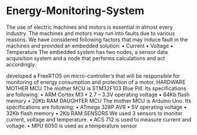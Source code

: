 # Energy-Monitoring-System 
The use of electric machines and motors is essential in almost every
industry. The machines and motors may run into faults due to various
reasons. We have considered following factors that may induce fault in
the machines and provided an embedded solution:
• Current
• Voltage
• Temperature
The embedded system has two nodes, a sensor data acquisition system
and a node that performs calculations and act accordingly. 

developed a FreeRTOS on micro-controller’s that will be
responsible for monitoring of energy consumption and protection of a
motor.
HARDWARE
MOTHER MCU
The mother MCU is STM32F103 Blue Pill. Its specifications are
following:
• ARM Cortex M3
• 2.7 – 3.3V operating voltage
• 64Kb flash memory
• 20Kb RAM
DAUGHTER MCU
The mother MCU is Arduino Uno. Its specifications are following:
• ATmega 328P AVR
• 5V operating voltage
• 32Kb flash memory
• 2Kb RAM
SENSORS
We used 3 sensors to monitor current, voltage and temperature.
• ACS 712 is used to measure current and voltage.
• MPU 6050 is used as a temperature sensor
